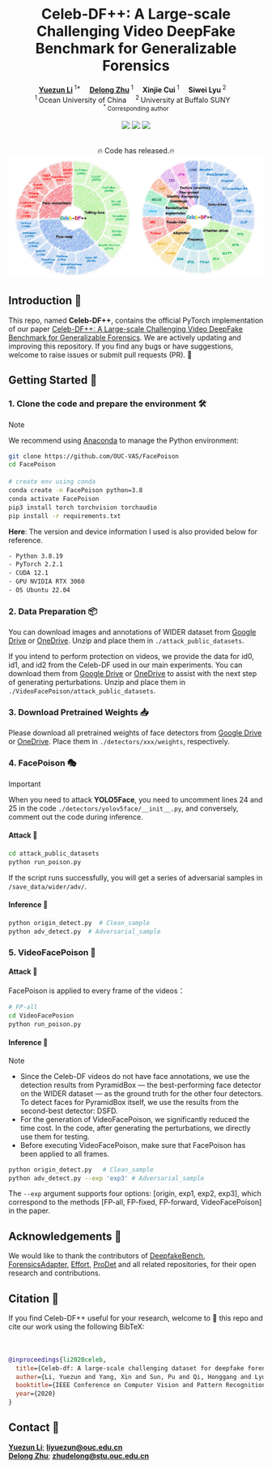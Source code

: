 <h1 align="center">Celeb-DF++: A Large-scale Challenging Video DeepFake Benchmark for Generalizable Forensics</h1>

<div align='center'>
    <a href='https://yuezunli.github.io/' target='_blank'><strong>Yuezun Li</strong></a><sup> 1*</sup>&emsp;
    <a href='https://hisssec.github.io/' target='_blank'><strong>Delong Zhu</strong></a><sup> 1</sup>&emsp;
    <a target='_blank'><strong>Xinjie Cui</strong></a><sup> 1</sup>&emsp;
    <a target='_blank'><strong>Siwei Lyu</strong></a><sup> 2</sup>&emsp;
</div>

<!-- <div align='center'>
    <a target='_blank'><strong>Zhibo Wang</strong></a><sup> 3</sup>&emsp;
    <a target='_blank'><strong>Siwei Lyu</strong></a><sup> 4</sup>&emsp;
</div>-->

<div align='center'>
    <sup>1 </sup>Ocean University of China&emsp; <sup>2 </sup>University at Buffalo SUNY&emsp;
</div>
<div align='center'>
    <small><sup>*</sup> Corresponding author</small>
</div>
<br>

<div align="center">
  <!-- <a href='LICENSE'><img src='https://img.shields.io/badge/license-MIT-yellow'></a> -->
  <a href='https://arxiv.org/pdf/2412.01101'><img src='https://img.shields.io/badge/arXiv-CelebDF++-red'></a>
  <a href='https://img.shields.io/badge/Python-3.8.19-green'><img src='https://img.shields.io/badge/Python-3.8.19-green'></a>
  <a href='https://img.shields.io/badge/PyTorch-2.2.1-green'><img src='https://img.shields.io/badge/PyTorch-2.2.1-blue'></a>
  <!--<a href="https://github.com/KwaiVGI/LivePortrait"><img src="https://img.shields.io/github/stars/KwaiVGI/LivePortrait"></a> -->
  <br>

</div>
<br>


<p align="center">
  🔥 Code has released.🔥
  <img src="./figures/overview.png" alt="showcase">
  <br>

</p>

## Introduction 📖
This repo, named **Celeb-DF++**, contains the official PyTorch implementation of our paper [Celeb-DF++: A Large-scale Challenging Video DeepFake Benchmark for Generalizable Forensics](https://arxiv.org/pdf/2412.01101).
We are actively updating and improving this repository. If you find any bugs or have suggestions, welcome to raise issues or submit pull requests (PR). 💖

## Getting Started 🏁
### 1. Clone the code and prepare the environment 🛠️

> [!Note]
> We recommend using [Anaconda](https://www.anaconda.com/) to manage the Python environment:

```bash
git clone https://github.com/OUC-VAS/FacePoison
cd FacePoison

# create env using conda
conda create -n FacePoison python=3.8
conda activate FacePoison
pip3 install torch torchvision torchaudio
pip install -r requirements.txt
```

**Here**:  The version and device information I used is also provided below for reference.
```bash
- Python 3.8.19
- PyTorch 2.2.1
- CUDA 12.1
- GPU NVIDIA RTX 3060
- OS Ubuntu 22.04
```

### 2. Data Preparation 📦

You can download images and annotations of WIDER dataset from [Google Drive](https://drive.google.com/file/d/1wnuwBPZd0wfg8M1n1KupRnUxMiXlZ1rD/view?usp=drive_link) or [OneDrive](hhttps://stuouceducn-my.sharepoint.com/:u:/g/personal/zhudelong_stu_ouc_edu_cn/ESgiYGjMMGZBsNbWrgCfRWYBXxHybd2TvMdmQjj2dIlqpw). Unzip and place them in `./attack_public_datasets`.

If you intend to perform protection on videos, we provide the data for id0, id1, and id2 from the Celeb-DF used in our main experiments. You can download them from [Google Drive](https://drive.google.com/file/d/1jQQPtuTOF_6v1-97MIWTj_pnm8gVFgMo/view?usp=sharing) or [OneDrive](https://stuouceducn-my.sharepoint.com/:u:/g/personal/zhudelong_stu_ouc_edu_cn/EQcGToFTh6pAsO7SrBJk6G0Bm9hgg5nDlXqcEICfjZUuXw?e=YIHeHW) to assist with the next step of generating perturbations. Unzip and place them in `./VideoFacePoison/attack_public_datasets`.

### 3. Download Pretrained Weights 📥

Please download all pretrained weights of face detectors from [Google Drive](https://drive.google.com/file/d/1SDcrALa6Dp9OTCUNckToyr8BsncZktM6/view?usp=sharing) or [OneDrive](https://stuouceducn-my.sharepoint.com/:u:/g/personal/zhudelong_stu_ouc_edu_cn/EZzuihap0hhFi-DeLaogK3YBoux9cORzaKuHkZEeKJUfbg?e=nfEOF3). Place them in `./detectors/xxx/weights`, respectively.

### 4. FacePoison 🎭
> [!IMPORTANT]
> When you need to attack **YOLO5Face**, you need to uncomment lines 24 and 25 in the code `./detectors/yolov5face/__init__.py`, and conversely, comment out the code during inference.

#### Attack 💉

```bash
cd attack_public_datasets
python run_poison.py
```
If the script runs successfully, you will get a series of adversarial samples in `/save_data/wider/adv/`.
#### Inference 🔎
```bash
python origin_detect.py  # Clean_sample
python adv_detect.py  # Adversarial_sample
```

### 5. VideoFacePoison 👾

#### Attack 💉

FacePoison is applied to every frame of the videos：
```bash
# FP-all
cd VideoFacePosion
python run_poison.py
```
#### Inference 🔎

> [!Note]
> - Since the Celeb-DF videos do not have face annotations, we use the detection results from PyramidBox — the best-performing face detector on the WIDER dataset — as the ground truth for the other four detectors. To detect faces for PyramidBox itself, we use the results from the second-best detector: DSFD.
> - For the generation of VideoFacePoison, we significantly reduced the time cost. In the code, after generating the perturbations, we directly use them for testing.
> - Before executing VideoFacePoison, make sure that FacePoison has been applied to all frames.

```bash
python origin_detect.py   # Clean_sample
python adv_detect.py --exp 'exp3' # Adversarial_sample
```
The `--exp` argument supports four options: [origin, exp1, exp2, exp3], which correspond to the methods [FP-all, FP-fixed, FP-forward, VideoFacePoison] in the paper.

## Acknowledgements 💐
We would like to thank the contributors of [DeepfakeBench](https://github.com/SCLBD/DeepfakeBench), [ForensicsAdapter](https://github.com/OUC-VAS/ForensicsAdapter), [Effort](https://github.com/YZY-stack/Effort-AIGI-Detection), [ProDet](https://github.com/beautyremain/ProDet) and all related repositories, for their open research and contributions.

## Citation 💖
If you find Celeb-DF++ useful for your research, welcome to 🌟 this repo and cite our work using the following BibTeX:
```bibtex


@inproceedings{li2020celeb,
  title={Celeb-df: A large-scale challenging dataset for deepfake forensics},
  author={Li, Yuezun and Yang, Xin and Sun, Pu and Qi, Honggang and Lyu, Siwei},
  booktitle={IEEE Conference on Computer Vision and Pattern Recognition},
  year={2020}
}
```
## Contact 📧
[**Yuezun Li**](https://yuezunli.github.io/); **liyuezun@ouc.edu.cn**<br>
[**Delong Zhu**](https://hisssec.github.io/); **zhudelong@stu.ouc.edu.cn**

